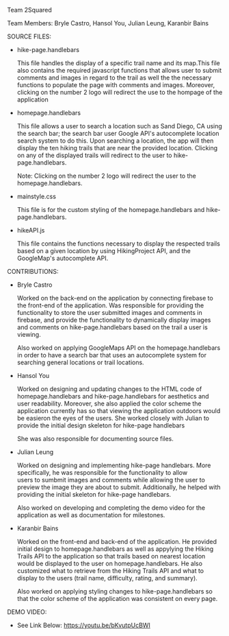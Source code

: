 Team 2Squared

Team Members: Bryle Castro, Hansol You, Julian Leung, Karanbir Bains



SOURCE FILES:
  - hike-page.handlebars
    
    This file handles the display of a specific trail name and its map.This file also contains the required javascript functions
    that allows user to submit comments and images in regard to the trail as well the the necessary functions to populate the page 
    with comments and images. Moreover, clicking on the number 2 logo will redirect the use to the hompage of the application
 
    
    
  - homepage.handlebars
    
    This file allows a user to search a location such as Sand Diego, CA using the search bar; the search bar
    user Google API's autocomplete location search system to do this. Upon searching a location, the app will
    then display the ten hiking trails that are near the provided location. Clicking on any of the displayed 
    trails will redirect to the user to hike-page.handlebars.
    
    Note: Clicking on the number 2 logo will redirect the user to the homepage.handlebars.
    
  - mainstyle.css
    
    This file is for the custom styling of the homepage.handlebars and hike-page.handlebars. 
  
  - hikeAPI.js
  
    This file contains the functions necessary to display the respected trails based on a given location by using HikingProject API,
    and the GoogleMap's autocomplete API.



CONTRIBUTIONS:
  
  - Bryle Castro
  
    Worked on the back-end on the application by connecting firebase to the front-end of the application. Was responsible for providing
    the functionality to store the user submitted images and comments in firebase, and provide the functionality to dynamically display 
    images and comments on hike-page.handlebars based on the trail a user is viewing.
    
    Also worked on applying GoogleMaps API on the homepage.handlebars in order to have a search bar that uses an autocomplete system for
    searching general locations or trail locations. 
    
  - Hansol You
    
    Worked on designing and updating changes to the HTML code of homepage.handlebars and hike-page.handlebars for aesthetics and user 
    readability. Moreover, she also applied the color scheme the application currently has so that viewing the application outdoors 
    would be easieron the eyes of the users. She worked closely with Julian to provide the initial design skeleton for hike-page handlebars 
    
    She was also responsible for documenting source files.
    
  - Julian Leung
    
    Worked on designing and implementing hike-page handlebars. More specifically, he was responsible for the functionality to allow  
    users to sumbmit images and comments while allowing the user to preview the image they are about to submit. Additionally, he helped
    with providing the initial skeleton for hike-page handlebars.
    
    Also worked on developing and completing the demo video for the application as well as documentation for milestones.
  
  - Karanbir Bains
  
    Worked on the front-end and back-end of the application. He provided initial design to homepage.handlebars as well as 
    appylying the Hiking Trails API to the application so that trails based on nearest location would be displayed to the user on
    homepage.handlebars. He also customized what to retrieve from the Hiking Trails API and what to display to the users (trail name, 
    difficulty, rating, and summary).
    
    Also worked on applying styling changes to hike-page.handlebars so that the color scheme of the application was consistent on every
    page.
    
DEMO VIDEO: 

  - See Link Below: 
    https://youtu.be/bKvutpUcBWI
    


